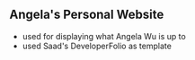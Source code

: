## Angela's Personal Website
- used for displaying what Angela Wu is up to
- used Saad's DeveloperFolio as template 